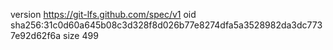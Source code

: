 version https://git-lfs.github.com/spec/v1
oid sha256:31c0d60a645b08c3d328f8d026b77e8274dfa5a3528982da3dc7737e92d62f6a
size 499
